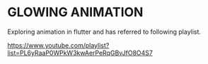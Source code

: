 # GLOWING ANIMATION

Exploring animation in flutter and has referred to following playlist.

https://www.youtube.com/playlist?list=PL6yRaaP0WPkW3kwAerPeRqGBvJfO8O4S7
